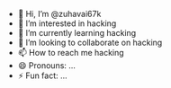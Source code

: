 - 👋 Hi, I’m @zuhavai67k
- 👀 I’m interested in hacking
- 🌱 I’m currently learning hacking
- 💞️ I’m looking to collaborate on hacking
- 📫 How to reach me hacking
- 😄 Pronouns: ...
- ⚡ Fun fact: ...

<!---
zuhavai67k/zuhavai67k is a ✨ special ✨ repository because its `README.md` (this file) appears on your GitHub profile.
You can click the Preview link to take a look at your changes.
--->
